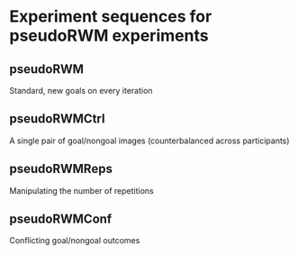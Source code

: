 # Experiment sequences for pseudoRWM experiments

## pseudoRWM
Standard, new goals on every iteration

## pseudoRWMCtrl
A single pair of goal/nongoal images (counterbalanced across participants)

## pseudoRWMReps
Manipulating the number of repetitions

## pseudoRWMConf
Conflicting goal/nongoal outcomes